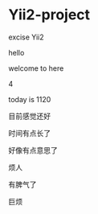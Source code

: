 # Yii2-project
excise Yii2


hello


welcome to here


4


today is 1120


目前感觉还好

时间有点长了

好像有点意思了



烦人

有脾气了

巨烦
